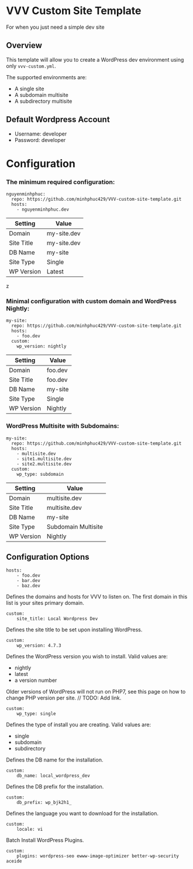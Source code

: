 # VVV Custom Site Template
For when you just need a simple dev site

## Overview
This template will allow you to create a WordPress dev environment using only `vvv-custom.yml`.

The supported environments are:
- A single site
- A subdomain multisite
- A subdirectory multisite

## Default Wordpress Account
- Username: developer
- Password: developer

# Configuration

### The minimum required configuration:

```
nguyenminhphuc:
  repo: https://github.com/minhphuc429/VVV-custom-site-template.git
  hosts:
    - nguyenminhphuc.dev
```
| Setting    | Value       |
|------------|-------------|
| Domain     | my-site.dev |
| Site Title | my-site.dev |
| DB Name    | my-site     |
| Site Type  | Single      |
| WP Version | Latest      |
z
### Minimal configuration with custom domain and WordPress Nightly:

```
my-site:
  repo: https://github.com/minhphuc429/VVV-custom-site-template.git
  hosts:
    - foo.dev
  custom:
    wp_version: nightly
```
| Setting    | Value       |
|------------|-------------|
| Domain     | foo.dev     |
| Site Title | foo.dev     |
| DB Name    | my-site     |
| Site Type  | Single      |
| WP Version | Nightly     |

### WordPress Multisite with Subdomains:

```
my-site:
  repo: https://github.com/minhphuc429/VVV-custom-site-template.git
  hosts:
    - multisite.dev
    - site1.multisite.dev
    - site2.multisite.dev
  custom:
    wp_type: subdomain
```
| Setting    | Value               |
|------------|---------------------|
| Domain     | multisite.dev       |
| Site Title | multisite.dev       |
| DB Name    | my-site             |
| Site Type  | Subdomain Multisite |
| WP Version | Nightly             |

## Configuration Options

```
hosts:
    - foo.dev
    - bar.dev
    - baz.dev
```
Defines the domains and hosts for VVV to listen on. 
The first domain in this list is your sites primary domain.

```
custom:
    site_title: Local Wordpress Dev
```
Defines the site title to be set upon installing WordPress.

```
custom:
    wp_version: 4.7.3
```
Defines the WordPress version you wish to install.
Valid values are:
- nightly
- latest
- a version number

Older versions of WordPress will not run on PHP7, see this page on how to change PHP version per site. // TODO: Add link.

```
custom:
    wp_type: single
```
Defines the type of install you are creating.
Valid values are:
- single
- subdomain
- subdirectory

Defines the DB name for the installation.
```
custom:
    db_name: local_wordpress_dev
```

Defines the DB prefix for the installation.
```
custom:
    db_prefix: wp_bjk2h1_
```

Defines the language you want to download for the installation.
```
custom:
    locale: vi
```

Batch Install WordPress Plugins.
```
custom:
    plugins: wordpress-seo ewww-image-optimizer better-wp-security aceide
```
